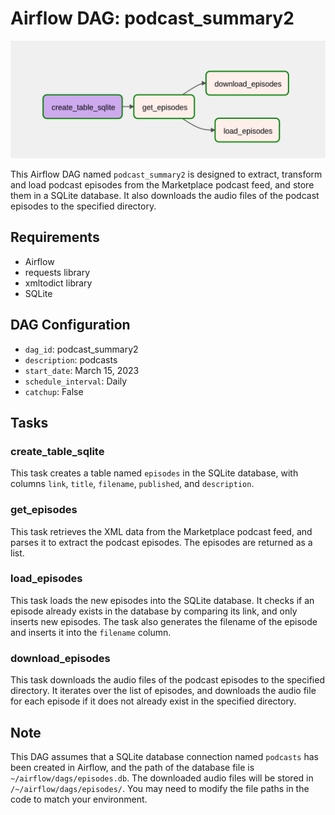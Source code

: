 <h1>Airflow DAG: podcast_summary2</h1>

<img src = "./pipe.png">
<p>This Airflow DAG named <code>podcast_summary2</code> is designed to extract, transform and load podcast episodes from
    the Marketplace podcast feed, and store them in a SQLite database. It also downloads the audio files of the podcast
    episodes to the specified directory.</p>
<h2>Requirements</h2>
<ul>
    <li>Airflow</li>
    <li>requests library</li>
    <li>xmltodict library</li>
    <li>SQLite</li>
</ul>
<h2>DAG Configuration</h2>
<ul>
    <li><code>dag_id</code>: podcast_summary2</li>
    <li><code>description</code>: podcasts</li>
    <li><code>start_date</code>: March 15, 2023</li>
    <li><code>schedule_interval</code>: Daily</li>
    <li><code>catchup</code>: False</li>
</ul>
<h2>Tasks</h2>
<h3>create_table_sqlite</h3>
<p>This task creates a table named <code>episodes</code> in the SQLite database, with columns <code>link</code>,
    <code>title</code>, <code>filename</code>, <code>published</code>, and <code>description</code>.
</p>
<h3>get_episodes</h3>
<p>This task retrieves the XML data from the Marketplace podcast feed, and parses it to extract the podcast episodes.
    The episodes are returned as a list.</p>
<h3>load_episodes</h3>
<p>This task loads the new episodes into the SQLite database. It checks if an episode already exists in the database by
    comparing its link, and only inserts new episodes. The task also generates the filename of the episode and inserts
    it into the <code>filename</code> column.</p>
<h3>download_episodes</h3>
<p>This task downloads the audio files of the podcast episodes to the specified directory. It iterates over the list of
    episodes, and downloads the audio file for each episode if it does not already exist in the specified directory.</p>
<h2>Note</h2>
<p>This DAG assumes that a SQLite database connection named <code>podcasts</code> has been created in Airflow, and the
    path of the database file is <code>~/airflow/dags/episodes.db</code>. The downloaded audio files will
    be stored in <code>/~/airflow/dags/episodes/</code>. You may need to modify the file paths in the code
    to match your environment.</p>
</div>
